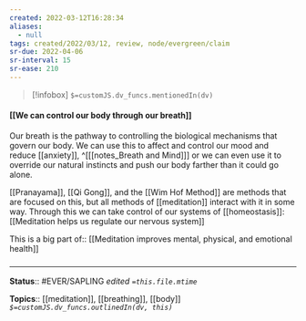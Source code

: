 ```yaml
---
created: 2022-03-12T16:28:34 
aliases:
  - null
tags: created/2022/03/12, review, node/evergreen/claim
sr-due: 2022-04-06
sr-interval: 15
sr-ease: 210
---
```

> [!infobox]
`$=customJS.dv_funcs.mentionedIn(dv)`

#### [[We can control our body through our breath]] 

Our breath is the pathway to controlling the biological mechanisms that govern our body. We can use this to affect and control our mood and reduce [[anxiety]],
^[[[notes_Breath and Mind]]]
or we can even use it to override our natural instincts and push our body farther than it could go alone.

[[Pranayama]], [[Qi Gong]], and the [[Wim Hof Method]] are methods that are focused on this, but all methods of [[meditation]]
interact with it in some way.
Through this we can take control of our systems of [[homeostasis]]:
[[Meditation helps us regulate our nervous system]]

This is a big 
part of:: [[Meditation improves mental, physical, and emotional health]]

### <hr class="footnote"/>

**Status**:: #EVER/SAPLING 
*edited `=this.file.mtime`*

**Topics**:: [[meditation]], [[breathing]], [[body]]
*`$=customJS.dv_funcs.outlinedIn(dv, this)`*
